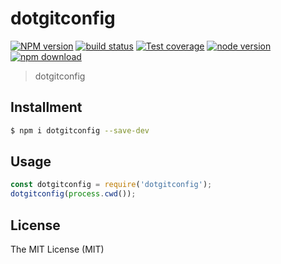 # dotgitconfig

[![NPM version][npm-image]][npm-url]
[![build status][travis-image]][travis-url]
[![Test coverage][coveralls-image]][coveralls-url]
[![node version][node-image]][node-url]
[![npm download][download-image]][download-url]

[npm-image]: https://img.shields.io/npm/v/dotgitconfig.svg?style=flat-square
[npm-url]: https://npmjs.org/package/dotgitconfig
[travis-image]: https://img.shields.io/travis/xudafeng/dotgitconfig.svg?style=flat-square
[travis-url]: https://travis-ci.org/xudafeng/dotgitconfig
[coveralls-image]: https://img.shields.io/coveralls/xudafeng/dotgitconfig.svg?style=flat-square
[coveralls-url]: https://coveralls.io/r/xudafeng/dotgitconfig?branch=master
[node-image]: https://img.shields.io/badge/node.js-%3E=_8-green.svg?style=flat-square
[node-url]: http://nodejs.org/download/
[download-image]: https://img.shields.io/npm/dm/dotgitconfig.svg?style=flat-square
[download-url]: https://npmjs.org/package/dotgitconfig

> dotgitconfig

## Installment

```bash
$ npm i dotgitconfig --save-dev
```

## Usage

```javascript
const dotgitconfig = require('dotgitconfig');
dotgitconfig(process.cwd());
```

## License

The MIT License (MIT)
